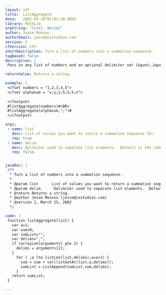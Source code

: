 ```yaml
---
layout: udf
title:  ListAggregate
date:   2002-03-26T01:01:10.000Z
library: MathLib
argString: "list[, delim]"
author: Jesse Monson
authorEmail: jesse@ixstudios.com
version: 1
cfVersion: CF5
shortDescription: Turn a list of numbers into a summation sequence.
tagBased: false
description: |
 Pass in any list of numbers and an optional delimiter set (&quot;,&quot; is default) and it returns a list of the positional summations of that list.  This function is great for financial numbers, time sensitive numbers or any order specific numbers.

returnValue: Returns a string.

example: |
 <cfset numbers = "1,2,3,4,5">
 <cfset alphanum = "x;y;z;5;5;5;n">
 
 <cfoutput>
 #listAggregate(numbers)#<BR>
 #listAggregate(alphanum,";")#
 </cfoutput>

args:
 - name: list
   desc: List of values you want to return a summation sequence for.
   req: true
 - name: delim
   desc: Delimiter used to separate list elements.  Default is the comma.
   req: false


javaDoc: |
 /**
  * Turn a list of numbers into a summation sequence.
  * 
  * @param list      List of values you want to return a summation sequence for. 
  * @param delim      Delimiter used to separate list elements.  Default is the comma. 
  * @return Returns a string. 
  * @author Jesse Monson (jesse@ixstudios.com) 
  * @version 1, March 25, 2002 
  */

code: |
 function listAggregate(list) {
   var a=1;
   var sum=0;
   var sumList="";
   var delims=",";
   if (arrayLen(arguments) gte 2) {
     delims = arguments[2];
   }
     for ( ;a lte listLen(list,delims);a=a+1) {
       sum = sum + val(listGetAt(list,a,delims));
       sumList = ListAppend(sumList,sum,delims);
     }
   return sumList;
 }

---
```


